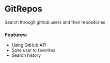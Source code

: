 # GitRepos
Search through github users and their repositories 
### Features:
- Using GitHub API
- Save user to favorites
- Search history
